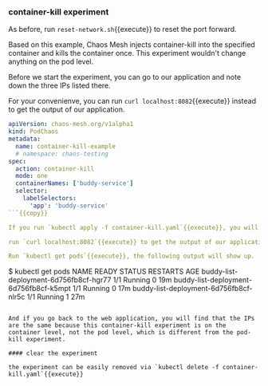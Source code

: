 ### container-kill experiment

As before, run `reset-network.sh`{{execute}} to reset the port forward.

Based on this example, Chaos Mesh injects container-kill into the specified container and kills the container once.
This experiment wouldn't change anything on the pod level. 

Before we start the experiment, you can go to our application and note down the three IPs listed there.

For your convenienve, you can run `curl localhost:8082`{{execute}} instead to get the output of our application.

```yaml
apiVersion: chaos-mesh.org/v1alpha1
kind: PodChaos
metadata:
  name: container-kill-example
  # namespace: chaos-testing
spec:
  action: container-kill
  mode: one
  containerNames: ['buddy-service']
  selector:
    labelSelectors:
      'app': 'buddy-service'
```{{copy}}

If you run `kubectl apply -f container-kill.yaml`{{execute}}, you will find that a pod's `restarts` updated.

run `curl localhost:8082`{{execute}} to get the output of our application.

Run `kubectl get pods`{{execute}}, the following output will show up.
```
$ kubectl get pods
NAME                                     READY   STATUS    RESTARTS   AGE
buddy-list-deployment-6d756fb8cf-hgr77   1/1     Running   0          19m
buddy-list-deployment-6d756fb8cf-k5mpt   1/1     Running   0          17m
buddy-list-deployment-6d756fb8cf-nlr5c   1/1     Running   1          27m
```

And if you go back to the web application, you will find that the IPs are the same because this container-kill experiment is on the container level, not the pod level, which is different from the pod-kill experiment.

#### clear the experiment

the experiment can be easily removed via `kubectl delete -f container-kill.yaml`{{execute}}
